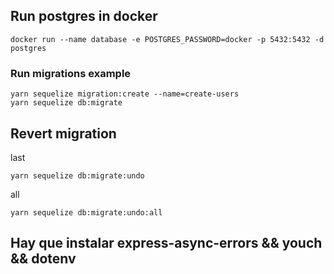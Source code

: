 ## Run postgres in docker
```
docker run --name database -e POSTGRES_PASSWORD=docker -p 5432:5432 -d postgres
```

### Run migrations example
```
yarn sequelize migration:create --name=create-users
yarn sequelize db:migrate
```

## Revert migration

last
```
yarn sequelize db:migrate:undo
```
all
```
yarn sequelize db:migrate:undo:all
```

## Hay que instalar express-async-errors && youch && dotenv
